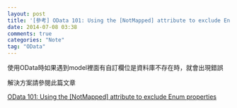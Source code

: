 ```yaml
---
layout: post
title: '[參考] OData 101: Using the [NotMapped] attribute to exclude Enum properties'
date: 2014-07-08 03:38
comments: true
categories: "Note"
tag: "OData"
---
```

使用OData時如果遇到model裡面有自訂欄位是資料庫不存在時，就會出現錯誤

解決方案請參閱此篇文章

[OData 101: Using the [NotMapped] attribute to exclude Enum properties](http://blogs.msdn.com/b/odatateam/archive/2012/08/29/odata-101-using-the-notmapped-attribute-to-exclude-enum-properties.aspx)